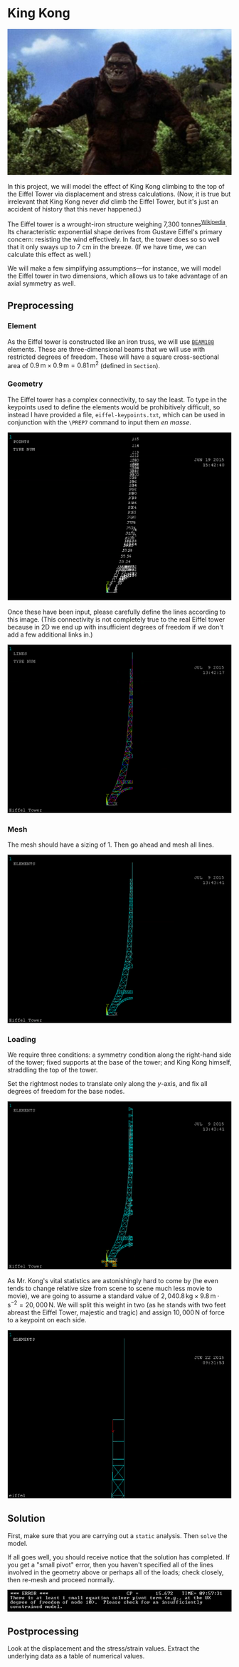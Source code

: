 #   King Kong

![](./img/king-kong.jpg)

In this project, we will model the effect of King Kong climbing to the top of the Eiffel Tower via displacement and stress calculations.  (Now, it is true but irrelevant that King Kong never *did* climb the Eiffel Tower, but it's just an accident of history that this never happened.)

The Eiffel tower is a wrought-iron structure weighing 7,300 tonnes<sup>[Wikipedia](https://en.wikipedia.org/wiki/Eiffel_Tower#Design)</sup>.  Its characteristic exponential shape derives from Gustave Eiffel's primary concern:  resisting the wind effectively.  In fact, the tower does so so well that it only sways up to 7 cm in the breeze.  (If we have time, we can calculate this effect as well.)

We will make a few simplifying assumptions—for instance, we will model the Eiffel tower in two dimensions, which allows us to take advantage of an axial symmetry as well.


##  Preprocessing

### Element

As the Eiffel tower is constructed like an iron truss, we will use [`BEAM188`](http://www.ansys.stuba.sk/html/elem_55/chapter4/ES4-188.htm) elements.  These are three-dimensional beams that we will use with restricted degrees of freedom.  These will have a square cross-sectional area of $0.9 \,\text{m} \times 0.9 \,\text{m} = 0.81 \,\text{m}^{2}$ (defined in `Section`).

### Geometry

The Eiffel tower has a complex connectivity, to say the least.  To type in the keypoints used to define the elements would be prohibitively difficult, so instead I have provided a file, `eiffel-keypoints.txt`, which can be used in conjunction with the `\PREP7` command to input them *en masse*.

![](./img/eiffel-keypoints.png)

Once these have been input, please carefully define the lines according to this image.  (This connectivity is not completely true to the real Eiffel tower because in 2D we end up with insufficient degrees of freedom if we don't add a few additional links in.)

![](./img/eiffel-lines.png)


### Mesh

The mesh should have a sizing of 1.  Then go ahead and mesh all lines.

![](./img/eiffel-mesh.png)


### Loading

We require three conditions:  a symmetry condition along the right-hand side of the tower; fixed supports at the base of the tower; and King Kong himself, straddling the top of the tower.

Set the rightmost nodes to translate only along the $y$-axis, and fix all degrees of freedom for the base nodes.

![](./img/eiffel-loads.png)

As Mr. Kong's vital statistics are astonishingly hard to come by (he even tends to change relative size from scene to scene much less movie to movie), we are going to assume a standard value of $2,040.8 \,\text{kg} \times 9.8 \,\text{m}\cdot\text{s}^{-2} = 20,000 \,\text{N}$.  We will split this weight in two (as he stands with two feet abreast the Eiffel Tower, majestic and tragic) and assign $10,000 \,\text{N}$ of force to a keypoint on each side.

![](./img/eiffel-load-kingkong.png)


##  Solution

First, make sure that you are carrying out a `static` analysis.  Then `solve` the model.

If all goes well, you should receive notice that the solution has completed.  If you get a "small pivot" error, then you haven't specified all of the lines involved in the geometry above or perhaps all of the loads; check closely, then re-mesh and proceed normally.

![](./img/error-pivot.png)


##  Postprocessing

Look at the displacement and the stress/strain values.  Extract the underlying data as a table of numerical values.